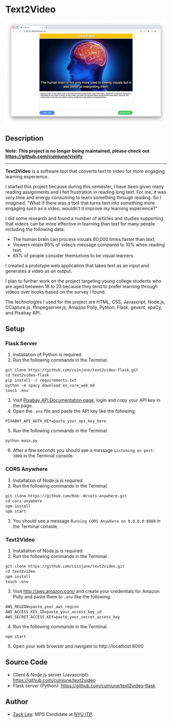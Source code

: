 # Text2Video
<img src="screenshot.png" alt="screenshot" width="1000"/>

## Description

**Note: This project is no longer being maintained, please check out https://github.com/cuinjune/viviify**

-------------------------------

**Text2Video** is a software tool that converts text to video for more engaging learning experience.

I started this project because during this semester, I have been given many reading assignments and I felt frustration in reading long text. For me, it was very time and energy consuming to learn something through reading. So I imagined, "What if there was a tool that turns text into something more engaging such as a video, wouldn't it improve my learning experience?"

I did some research and found a number of articles and studies supporting that videos can be more effective in learning than text for many people including the following data:

* The human brain can process visuals 60,000 times faster than text.
* Viewers retain 95% of video’s message compared to 10% when reading text.
* 65% of people consider themselves to be visual learners.

I created a prototype web application that takes text as an input and generates a video as an output.

I plan to further work on the project targeting young college students who are aged between 18 to 23 because they tend to prefer learning through videos over books based on the survey I found.

The technologies I used for the project are HTML, CSS,  Javascript, Node.js, CCapture.js,  ffmpegserver.js, Amazon Polly, Python, Flask, gevent,  spaCy, and Pixabay API.

## Setup

### Flask Server
1. Installation of Python is required.
2. Run the following commands in the Terminal.
```
git clone https://github.com/cuinjune/text2video-flask.git
cd text2video-flask
pip install -r requirements.txt
python -m spacy download en_core_web_md
touch .env
```
3. Visit [Pixabay API Documentation page](https://pixabay.com/api/docs/), login and copy your API key in the page.
4. Open the `.env` file and paste the API key like the following:
```
PIXABAY_API_AUTH_KEY=paste_your_api_key_here
```
5. Run the following commands in the Terminal.
```
python main.py
```
6. After a few seconds you should see a message `Listening on port: 3000` in the Terminal console.

### CORS Anywhere
1. Installation of Node.js is required.
2. Run the following commands in the Terminal.
```
git clone https://github.com/Rob--W/cors-anywhere.git
cd cors-anywhere
npm install
npm start
```
3. You should see a message `Running CORS Anywhere on 0.0.0.0:8080` in the Terminal console.

### Text2Video
1. Installation of Node.js is required.
2. Run the following commands in the Terminal.
```
git clone https://github.com/cuinjune/text2video.git
cd text2video
npm install
touch .env
```
3. Visit http://aws.amazon.com/ and create your credentials for Amazon Polly and paste them to `.env` like the following:
```
AWS_REGION=paste_your_aws_region
AWS_ACCESS_KEY_ID=paste_your_access_key_id
AWS_SECRET_ACCESS_KEY=paste_your_secret_access_key
```
4. Run the following commands in the Terminal.
```
npm start
```
5. Open your web browser and navigate to http://localhost:8000

## Source Code
* Client & Node.js server (Javascript): https://github.com/cuinjune/text2video
* Flask server (Python): https://github.com/cuinjune/text2video-flask

## Author
* [Zack Lee](https://www.cuinjune.com/about): MPS Candidate at [NYU ITP](https://itp.nyu.edu).
